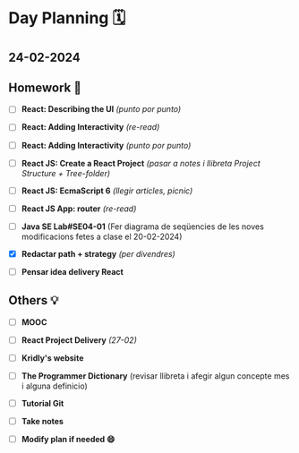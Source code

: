 # Day Planning :spiral_calendar:

## 24-02-2024

## Homework :pencil:

- [ ] **React: Describing the UI** *(punto por punto)*

- [ ] **React: Adding Interactivity** *(re-read)*

- [ ] **React: Adding Interactivity** *(punto por punto)*

- [ ] **React JS: Create a React Project** *(pasar a notes i llibreta Project Structure + Tree-folder)*

- [ ] **React JS: EcmaScript 6** *(llegir articles, picnic)*

- [ ] **React JS App: router** *(re-read)*

- [ ] **Java SE Lab#SE04-01** (Fer diagrama de seqüencies de les noves modificacions fetes a clase el 20-02-2024)

- [x] **Redactar path + strategy** *(per divendres)*

- [ ] **Pensar idea delivery React**

## Others :bulb:

+ [ ] **MOOC**
- [ ] **React Project Delivery** *(27-02)*

- [ ] **Kridly's website**
+ [ ] **The Programmer Dictionary** (revisar llibreta i afegir algun concepte mes i alguna definicio)
- [ ] **Tutorial Git**

- [ ] **Take notes**

- [ ] **Modify plan if needed :smile:**
